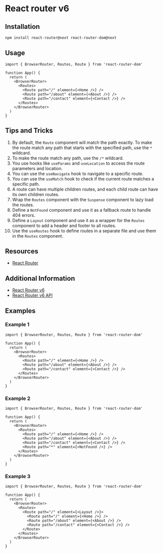 # React router v6

## Installation

```bash
npm install react-router@next react-router-dom@next
```

## Usage

```tsx title="src/App.tsx"
import { BrowserRouter, Routes, Route } from 'react-router-dom'

function App() {
  return (
    <BrowserRouter>
      <Routes>
        <Route path="/" element={<Home />} />
        <Route path="/about" element={<About />} />
        <Route path="/contact" element={<Contact />} />
      </Routes>
    </BrowserRouter>
  )
}
```

## Tips and Tricks

1. By default, the `Route` component will match the path exactly. To make the route match any path that starts with the specified path, use the `*` wildcard.
2. To make the route match any path, use the `/*` wildcard.
3. You use hooks like `useParams` and `useLocation` to access the route parameters and location.
4. You can use the `useNavigate` hook to navigate to a specific route.
5. You can use the `useMatch` hook to check if the current route matches a specific path.
6. A route can have multiple children routes, and each child route can have its own children routes.
7. Wrap the `Routes` component with the `Suspense` component to lazy load the routes.
8. Define a `NotFound` component and use it as a fallback route to handle 404 errors.
9. Define a `Layout` component and use it as a wrapper for the `Routes` component to add a header and footer to all routes.
10. Use the `useRoutes` hook to define routes in a separate file and use them in the `Routes` component.

## Resources

- [React Router](https://reactrouter.com/en/main)

## Additional Information

- [React Router v6](https://reactrouter.com/docs/en/v6/getting-started/overview)
- [React Router v6 API](https://reactrouter.com/docs/en/v6/api)

## Examples

### Example 1

```tsx title="src/App.tsx"
import { BrowserRouter, Routes, Route } from 'react-router-dom'

function App() {
  return (
    <BrowserRouter>
      <Routes>
        <Route path="/" element={<Home />} />
        <Route path="/about" element={<About />} />
        <Route path="/contact" element={<Contact />} />
      </Routes>
    </BrowserRouter>
  )
}
```

### Example 2

```tsx title="src/App.tsx"
import { BrowserRouter, Routes, Route } from 'react-router-dom'

function App() {
  return (
    <BrowserRouter>
      <Routes>
        <Route path="/" element={<Home />} />
        <Route path="/about" element={<About />} />
        <Route path="/contact" element={<Contact />} />
        <Route path="*" element={<NotFound />} />
      </Routes>
    </BrowserRouter>
  )
}
```

### Example 3

```tsx title="src/App.tsx"
import { BrowserRouter, Routes, Route } from 'react-router-dom'

function App() {
  return (
    <BrowserRouter>
      <Routes>
        <Route path="/" element={<Layout />}>
          <Route path="/" element={<Home />} />
          <Route path="/about" element={<About />} />
          <Route path="/contact" element={<Contact />} />
        </Route>
      </Routes>
    </BrowserRouter>
  )
}
```

